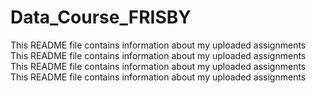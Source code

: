 # Data_Course_FRISBY
This README file contains information about my uploaded assignments
This README file contains information about my uploaded assignments
This README file contains information about my uploaded assignments
This README file contains information about my uploaded assignments
